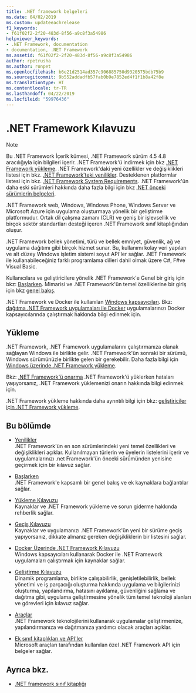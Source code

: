 ```yaml
---
title: .NET framework belgeleri
ms.date: 04/02/2019
ms.custom: updateeachrelease
f1_keywords:
- f61f02f2-2f20-483d-8f56-a9c8f3a54986
helpviewer_keywords:
- .NET Framework, documentation
- documentation, .NET Framework
ms.assetid: f61f02f2-2f20-483d-8f56-a9c8f3a54986
author: rpetrusha
ms.author: ronpet
ms.openlocfilehash: b6e21d2514ad357c906885750d9320575bdb75b9
ms.sourcegitcommit: 9b552addadfb57fab0b9e7852ed4f1f1b8a42f8e
ms.translationtype: HT
ms.contentlocale: tr-TR
ms.lasthandoff: 04/22/2019
ms.locfileid: "59976436"
---
```

# <a name="net-framework-guide"></a>.NET Framework Kılavuzu

> [!NOTE]
> Bu .NET Framework İçerik kümesi, .NET Framework sürüm 4.5 4.8 aracılığıyla için bilgileri içerir. .NET Framework'ü indirmek için bkz [.NET Framework yükleme](./install/guide-for-developers.md). .NET Framework'daki yeni özellikler ve değişiklikleri listesi için bkz. [.NET Framework'teki yenilikler](./whats-new/index.md). Desteklenen platformlar listesi için bkz. [.NET Framework System Requirements](./get-started/system-requirements.md). .NET Framework'ün daha eski sürümleri hakkında daha fazla bilgi için bkz [.NET önceki sürümlerin belgeleri](https://docs.microsoft.com/previous-versions/dotnet/).

.NET Framework web, Windows, Windows Phone, Windows Server ve Microsoft Azure için uygulama oluşturmaya yönelik bir geliştirme platformudur. Ortak dil çalışma zamanı (CLR) ve geniş bir işlevsellik ve birçok sektör standartları desteği içeren .NET Framework sınıf kitaplığından oluşur.

.NET Framework bellek yönetimi, türü ve bellek emniyet, güvenlik, ağ ve uygulama dağıtımı gibi birçok hizmet sunar. Bu, kullanımı kolay veri yapıları ve alt düzey Windows işletim sistemi soyut API'ler sağlar. .NET Framework ile kullanabileceğiniz farklı programlama dilleri dahil olmak üzere C#, F#ve Visual Basic.

Kullanıcılara ve geliştiricilere yönelik .NET Framework'e Genel bir giriş için bkz: [Başlarken](./get-started/index.md). Mimarisi ve .NET Framework'ün temel özelliklerine bir giriş için bkz [genel bakış](./get-started/overview.md).

.NET Framework ve Docker ile kullanılan [Windows kapsayıcıları](/virtualization/windowscontainers/about/). Bkz: [dağıtma .NET Framework uygulamaları ile Docker](./docker/index.md) uygulamalarınızı Docker kapsayıcılarında çalıştırmak hakkında bilgi edinmek için.

## <a name="installation"></a>Yükleme

.NET Framework, .NET Framework uygulamalarını çalıştırmanıza olanak sağlayan Windows ile birlikte gelir. .NET Framework'ün sonraki bir sürümü, Windows sürümünüzle birlikte gelen bir gerekebilir. Daha fazla bilgi için [Windows üzerinde .NET Framework yükleme](./install/index.md).

Bkz: [.NET Framework'ü onarma](./install/repair.md) .NET Framework'ü yüklerken hataları yaşıyorsanız, .NET Framework yüklemenizi onarın hakkında bilgi edinmek için.

.NET Framework yükleme hakkında daha ayrıntılı bilgi için bkz: [geliştiriciler için .NET Framework yükleme](./install/guide-for-developers.md).

## <a name="in-this-section"></a>Bu bölümde

* [Yenilikler](./whats-new/index.md)  
.NET Framework'ün en son sürümlerindeki yeni temel özellikleri ve değişiklikleri açıklar. Kullanılmayan türlerin ve üyelerin listelerini içerir ve uygulamalarınızı .net Framework'ün önceki sürümünden yenisine geçirmek için bir kılavuz sağlar.

* [Başlarken](./get-started/index.md)  
.NET Framework'e kapsamlı bir genel bakış ve ek kaynaklara bağlantılar sağlar.

* [Yükleme Kılavuzu](./install/index.md)  
Kaynaklar ve .NET Framework yükleme ve sorun giderme hakkında rehberlik sağlar.

* [Geçiş Kılavuzu](./migration-guide/index.md)  
Kaynaklar ve uygulamanızı .NET Framework'ün yeni bir sürüme geçiş yapıyorsanız, dikkate almanız gereken değişikliklerin bir listesini sağlar.

* [Docker Üzerinde .NET Framework Kılavuzu](./docker/index.md)  
Windows kapsayıcıları kullanarak Docker ile .NET Framework uygulamaları çalıştırmak için kaynaklar sağlar.

* [Geliştirme Kılavuzu](./development-guide.md)  
Dinamik programlama, birlikte çalışabilirlik, genişletilebilirlik, bellek yönetimi ve iş parçacığı oluşturma hakkında uygulama ve bilgilerinizi oluşturma, yapılandırma, hatasını ayıklama, güvenliğini sağlama ve dağıtma gibi, uygulama geliştirmesine yönelik tüm temel teknoloji alanları ve görevleri için kılavuz sağlar.

* [Araçlar](./tools/index.md)  
.NET Framework teknolojilerini kullanarak uygulamalar geliştirmenize, yapılandırmanıza ve dağıtmanıza yardımcı olacak araçları açıklar.

* [Ek sınıf kitaplıkları ve API'ler](./additional-apis/index.md)  
Microsoft araçları tarafından kullanılan özel .NET Framework API için belgeler sağlar.

## <a name="see-also"></a>Ayrıca bkz.

* [.NET framework sınıf kitaplığı](/dotnet/api/?view=netframework-4.8)